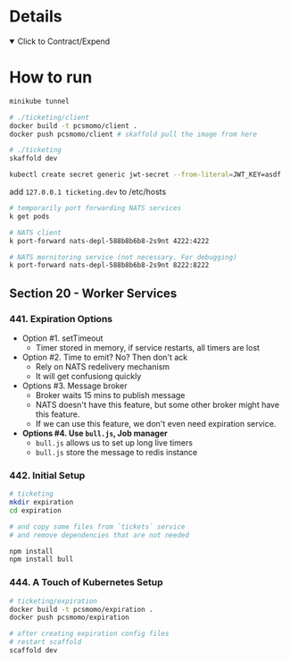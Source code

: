 # Details

<details open> 
  <summary>Click to Contract/Expend</summary>

# How to run

```sh
minikube tunnel

# ./ticketing/client
docker build -t pcsmomo/client .
docker push pcsmomo/client # skaffold pull the image from here

# ./ticketing
skaffold dev

kubectl create secret generic jwt-secret --from-literal=JWT_KEY=asdf
```

add `127.0.0.1 ticketing.dev` to /etc/hosts

```sh
# temporarily port forwarding NATS services
k get pods

# NATS client
k port-forward nats-depl-588b8b6b8-2s9nt 4222:4222

# NATS mornitoring service (not necessary. For debugging)
k port-forward nats-depl-588b8b6b8-2s9nt 8222:8222
```

## Section 20 - Worker Services

### 441. Expiration Options

- Option #1. setTimeout
  - Timer stored in memory, if service restarts, all timers are lost
- Option #2. Time to emit? No? Then don't ack
  - Rely on NATS redelivery mechanism
  - It will get confusiong quickly
- Options #3. Message broker
  - Broker waits 15 mins to publish message
  - NATS doesn't have this feature, but some other broker might have this feature.
  - If we can use this feature, we don't even need expiration service.
- **Options #4. Use `bull.js`, Job manager**
  - `bull.js` allows us to set up long live timers
  - `bull.js` store the message to redis instance

### 442. Initial Setup

```sh
# ticketing
mkdir expiration
cd expiration

# and copy some files from `tickets` service
# and remove dependencies that are not needed

npm install
npm install bull
```

### 444. A Touch of Kubernetes Setup

```sh
# ticketing/expiration
docker build -t pcsmomo/expiration .
docker push pcsmomo/expiration

# after creating expiration config files
# restart scaffold
scaffold dev
```

</details>
